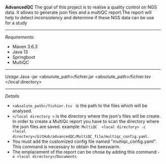 **AdvancedQC**
The goal of this project is to realise  a quality control on NGS data. It allows to generate json files and a multiQC report.The report will help to detect inconsistency and determine if these NGS data can be use for a study

--------
*Requirements:*
- Maven 3.6.3
- Java 13
- Springboot
- MultiQC

------
*Usage*
Java -jar <absolute_path>/fichier.jar <absolute_path>/fichier.tsv </local directory>

-------
*Details*
- `<absolute_path>/fichier.tsv ` is the path to the files which will be analysed.
- `</local directory >` is the directory where the json's files will be create.
In order to create a MultiQc report you have to scan the directory where the json files are saved.
example: `MultiQC  <local directory> -c <local directory>/GitHub/advancedQC/MultiQC_file/multiqc_config.yaml`.
- You must add the customized config file named "multiqc_config.yaml". This command is necessary to obtain the beeswarm.
- The emplacement of the report can be chose by adding this command:`-o <local directory>/Documents`
